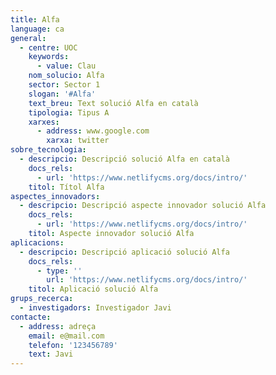 ```yaml
---
title: Alfa
language: ca
general:
  - centre: UOC
    keywords:
      - value: Clau
    nom_solucio: Alfa
    sector: Sector 1
    slogan: '#Alfa'
    text_breu: Text solució Alfa en català
    tipologia: Tipus A
    xarxes:
      - address: www.google.com
        xarxa: twitter
sobre_tecnologia:
  - descripcio: Descripció solució Alfa en català
    docs_rels:
      - url: 'https://www.netlifycms.org/docs/intro/'
    titol: Títol Alfa
aspectes_innovadors:
  - descripcio: Descripció aspecte innovador solució Alfa
    docs_rels:
      - url: 'https://www.netlifycms.org/docs/intro/'
    titol: Aspecte innovador solució Alfa
aplicacions:
  - descripcio: Descripció aplicació solució Alfa
    docs_rels:
      - type: ''
        url: 'https://www.netlifycms.org/docs/intro/'
    titol: Aplicació solució Alfa
grups_recerca:
  - investigadors: Investigador Javi
contacte:
  - address: adreça
    email: e@mail.com
    telefon: '123456789'
    text: Javi
---
```


